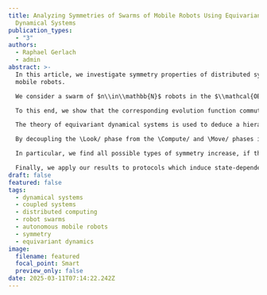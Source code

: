 ```yaml
---
title: Analyzing Symmetries of Swarms of Mobile Robots Using Equivariant
  Dynamical Systems
publication_types:
  - "3"
authors:
  - Raphael Gerlach
  - admin
abstract: >-
  In this article, we investigate symmetry properties of distributed systems of
  mobile robots.

  We consider a swarm of $n\\in\\mathbb{N}$ robots in the $\\mathcal{OBLOT}$ model and analyze their collective $\\mathcal{F}\\textsc{sync}$ dynamics using of equivariant dynamical systems theory.

  To this end, we show that the corresponding evolution function commutes with rotational and reflective transformations of $\\mathbb{R}^2$. These form a group that is isomorphic to $\\mathbf{O}(2) \\times S\_n$, the product group of the orthogonal group and the permutation on $n$ elements.

  The theory of equivariant dynamical systems is used to deduce a hierarchy along which symmetries of a robot swarm can potentially increase following an arbitrary protocol.

  By decoupling the \Look/ phase from the \Compute/ and \Move/ phases in the mathematical description of an \LCM/ cycle, this hierarchy can be characterized in terms of automorphisms of connectivity graphs. 

  In particular, we find all possible types of symmetry increase, if the decoupled \Compute/ and \Move/ phase is invertible. 

  Finally, we apply our results to protocols which induce state-dependent linear dynamics, where the reduced system consisting of only the \Compute/ and \Move/ phase is linear.
draft: false
featured: false
tags:
  - dynamical systems
  - coupled systems
  - distributed computing
  - robot swarms
  - autonomous mobile robots
  - symmetry
  - equivariant dynamics
image:
  filename: featured
  focal_point: Smart
  preview_only: false
date: 2025-03-11T07:14:22.242Z
---
```

